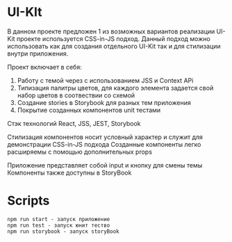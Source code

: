 # UI-KIt

В данном проекте предложен 1 из возможных вариантов реализации UI-Kit проекте используется CSS-in-JS подход.
Данный подход можно использовать как для создания отдельного UI-Kit так и для стилизации внутри приложения.

Проект включает в себя:

1) Работу с темой через с использованием JSS и Context APi
2) Типизация палитры цветов, для каждого элемента задается свой набор цветов в соотвествии со схемой
3) Создание stories в Storybook для разных тем приложения
4) Покрытие созданных компонентов unit тестами

Стэк технологий React, JSS, JEST, Storybook

Стилизация компонентов носит условный характер и служит для демонстрации  CSS-in-JS подхода
Созданные компоненты легко расширяемы с помощью дополнительных props

Приложение представляет собой input и кнопку для смены темы
Компоненты также доступны в StoryBook

# Scripts
    npm run start - запуск приложение
    npm run test - запуск юнит тество
    npm run storybook - запуск storyBook

